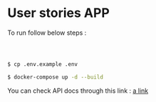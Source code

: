 # User stories APP

To run follow below steps :
```sh



$ cp .env.example .env

$ docker-compose up -d --build

```
You can check API docs through this link : [a link](http://localhost:3000/docs/)